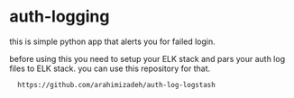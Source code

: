 # auth-logging
this is simple python app that alerts you for failed login.

before using this you need to setup your ELK stack and pars your auth log files to ELK stack. you can use this repository for that.
```
  https://github.com/arahimizadeh/auth-log-logstash
```
